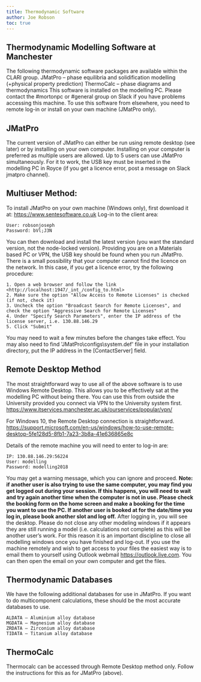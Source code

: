 ```yaml
---
title: Thermodynamic Software
author: Joe Robson
toc: true
---
```


## Thermodynamic Modelling Software at Manchester

The following thermodynamic software packages are available within the CLARI group.
JMatPro – phase equilibria and solidification modelling (+physical property prediction) 
ThermoCalc – phase diagrams and thermodynamics 
This software is installed on the modelling PC. Please contact the #mortonpc or #general group on Slack if you have problems accessing this machine. To use this software from elsewhere, you need to remote log-in or install on your own machine (JMatPro only).

## JMatPro

The current version of JMatPro can either be run using remote desktop (see later) or by installing on your own computer. Installing on your computer is preferred as multiple users are allowed. Up to 5 users can use JMatPro simultaneously. For it to work, the USB key must be inserted in the modelling PC in Royce (if you get a licence error, post a message on Slack jmatpro channel).

## Multiuser Method: 

To install JMatPro on your own machine (Windows only), first download it at: <https://www.sentesoftware.co.uk>
Log-in to the client area: 

```
User: robsonjoseph 
Password: bVl;J3N
```

You can then download and install the latest version (you want the standard version, not the node-locked version). Providing you are on a Materials based PC or VPN, the USB key should be found when you run JMatPro. There is a small possibility that your computer cannot find the licence on the network. In this case, if you get a licence error, try the following procedure:

```
1. Open a web browser and follow the link <http://localhost:1947/_int_/config_to.html> 
2. Make sure the option "Allow Access to Remote Licenses" is checked (if not, check it)
3. Uncheck the option "Broadcast Search for Remote Licenses", and check the option "Aggressive Search for Remote Licenses"
4. Under "Specify Search Parameters", enter the IP address of the license server, i.e. 130.88.146.29
5. Click "Submit"
```

You may need to wait a few minutes before the changes take effect. You may also need to find 'JMatPro\configs\system.def' file in your installation directory, put the IP address in the [ContactServer] field.

## Remote Desktop Method

The most straightforward way to use all of the above software is to use Windows Remote Desktop. This allows you to be effectively sat at the modelling PC without being there. You can use this from outside the University provided you connect via VPN to the University system first.
<https://www.itservices.manchester.ac.uk/ourservices/popular/vpn/>

For Windows 10, the Remote Desktop connection is straightforward. 
<https://support.microsoft.com/en-us/windows/how-to-use-remote-desktop-5fe128d5-8fb1-7a23-3b8a-41e636865e8c>

Details of the remote machine you will need to enter to log-in are:

```
IP: 130.88.146.29:56224
User: modelling	
Password: modelling2018
```

You may get a warning message, which you can ignore and proceed. 
**Note: if another user is also trying to use the same computer, you may find you get logged out during your session. If this happens, you will need to wait and try again another time when the computer is not in use. Please check the booking form on the home screen and make a booking for the time you want to use the PC. If another user is booked at for the date/time you log in, please book another slot and log off.**
After logging in, you will see the desktop. Please do not close any other modeling windows if it appears they are still running a model (i.e. calculations not complete) as this will be another user’s work. For this reason it is an important discipline to close all modelling windows once you have finished and log-out.
If you use the machine remotely and wish to get access to your files the easiest way is to email them to yourself using Outlook webmail <https://outlook.live.com>. You can then open the email on your own computer and get the files.

## Thermodynamic Databases

We have the following additional databases for use in JMatPro. If you want to do multicomponent calculations, these should be the most accurate databases to use.
```
ALDATA – Aluminium alloy database 
MGDATA – Magnesium alloy database 
ZRDATA – Zirconium alloy database
TIDATA – Titanium alloy database
```

## ThermoCalc

Thermocalc can be accessed through Remote Desktop method only. Follow the instructions for this as for JMatPro (above).
